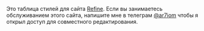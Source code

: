 Это таблица стилей для сайта [Refine](https://refine40.ru/). Если вы занимаетесь обслуживанием этого сайта, напишите мне в телеграм [@ar7iom](https://t.me/ar7iom) чтобы я открыл доступ для совместного редактирования.
